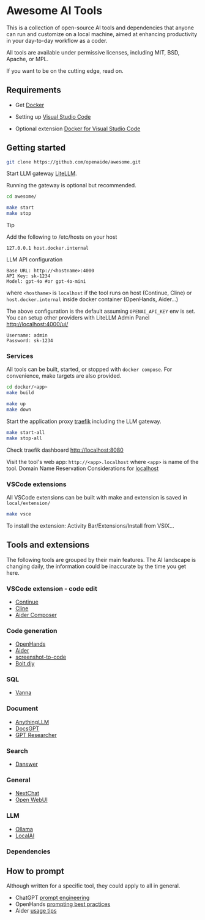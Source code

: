 # Awesome AI Tools

This is a collection of open-source AI tools and dependencies that anyone can run and customize on a local machine, aimed at enhancing productivity in your day-to-day workflow as a coder.

All tools are available under permissive licenses, including MIT, BSD, Apache, or MPL.

If you want to be on the cutting edge, read on.

## Requirements

* Get [Docker](https://docs.docker.com/get-started/get-docker/)

* Setting up [Visual Studio Code](https://code.visualstudio.com/docs/setup/setup-overview)

* Optional extension [Docker for Visual Studio Code](https://marketplace.visualstudio.com/items?itemName=ms-azuretools.vscode-docker)

## Getting started

```bash
git clone https://github.com/openaide/awesome.git
```

Start LLM gateway [LiteLLM](https://github.com/BerriAI/litellm).

Running the gateway is optional but recommended.

```bash
cd awesome/

make start
make stop
```

> [!TIP]
>
> Add the following to /etc/hosts on your host
>
>`127.0.0.1 host.docker.internal`
>

LLM API configuration

```text
Base URL: http://<hostname>:4000
API Key: sk-1234
Model: gpt-4o #or gpt-4o-mini
```

where `<hosthame>` is `localhost` if the tool runs on host (Continue, Cline) or `host.docker.internal` inside docker container (OpenHands, Aider...)

The above configuration is the default assuming `OPENAI_API_KEY` env is set.
You can setup other providers with LiteLLM Admin Panel [http://localhost:4000/ui/](http://localhost:4000/ui/)

```text
Username: admin
Password: sk-1234
```

### Services

All tools can be built, started, or stopped with `docker compose`. For convenience, make targets are also provided.

```bash
cd docker/<app>
make build

make up
make down
```

Start the application proxy [traefik](https://doc.traefik.io/traefik/) including the LLM gateway.

```bash
make start-all
make stop-all
```

Check traefik dashboard [http://localhost:8080](http://localhost:8080)

Visit the tool's web app: `http://<app>.localhost` where `<app>` is name of the tool.
Domain Name Reservation Considerations for [localhost](https://www.rfc-editor.org/rfc/rfc6761)

### VSCode extensions

All VSCode extensions can be built with make and extension is saved in `local/extension/`

```bash
make vsce
```

To install the extension: Activity Bar/Extensions/Install from VSIX...

## Tools and extensions

The following tools are grouped by their main features. The AI landscape is changing daily, the information could be inaccurate by the time you get here.

### VSCode extension - code edit

* [Continue](https://github.com/continuedev/continue)
* [Cline](https://github.com/cline/cline.git)
* [Aider Composer](https://github.com/lee88688/aider-composer.git)

### Code generation

* [OpenHands](https://docs.all-hands.dev/)
* [Aider](https://aider.chat/docs/usage/browser.html)
* [screenshot-to-code](docker/screenshot-to-code/REAMDE.md)
* [Bolt.diy](docker/bolt.diy/README.md)

### SQL

* [Vanna](docker/vanna/README.md)

### Document

* [AnythingLLM](https://docs.anythingllm.com/)
* [DocsGPT](https://docs.docsgpt.cloud/)
* [GPT Researcher](docker/gpt-researcher/README.md)

### Search

* [Danswer](docker/danswer/README.md)

### General

* [NextChat](https://github.com/ChatGPTNextWeb/ChatGPT-Next-Web)
* [Open WebUI](https://docs.openwebui.com/)

### LLM

* [Ollama](https://github.com/ollama/ollama?tab=readme-ov-file)
* [LocalAI](https://github.com/mudler/LocalAI?tab=readme-ov-file)

### Dependencies

## How to prompt

Although written for a specific tool, they could apply to all in general.

* ChatGPT [prompt engineering](https://platform.openai.com/docs/guides/prompt-engineering)
* OpenHands [prompting best practices](https://docs.all-hands.dev/modules/usage/prompting-best-practices)
* Aider [usage tips](https://aider.chat/docs/usage/tips.html)